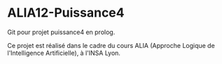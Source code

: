 # ALIA12-Puissance4
Git pour projet puissance4 en prolog.

Ce projet est réalisé dans le cadre du cours ALIA (Approche Logique de l'Intelligence Artificielle), à l'INSA Lyon.
